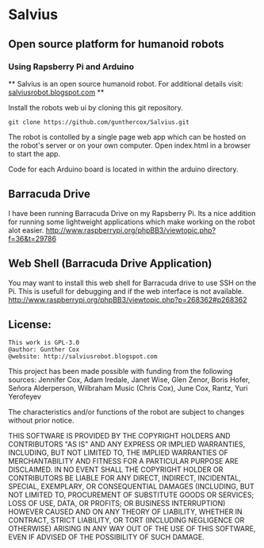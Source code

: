 # Salvius
## Open source platform for humanoid robots
### Using Rapsberry Pi and Arduino

** Salvius is an open source humanoid robot. For additional details visit: [salviusrobot.blogspot.com](http://salviusrobot.blogspot.com) **

Install the robots web ui by cloning this git repository.
```
git clone https://github.com/gunthercox/Salvius.git
```
The robot is contolled by a single page web app which can be hosted on the robot's server or on your own computer.
Open index.html in a browser to start the app.

Code for each Arduino board is located in within the arduino directory.

## Barracuda Drive
I have been running Barracuda Drive on my Rapsberry Pi. Its a nice addition for
running some lightweight applications which make working on the robot alot easier.
http://www.raspberrypi.org/phpBB3/viewtopic.php?f=36&t=29786

## Web Shell (Barracuda Drive Application)
You may want to install this web shell for Barracuda drive to use SSH on the Pi.
This is usefull for debugging and if the web interface is not available.
http://www.raspberrypi.org/phpBB3/viewtopic.php?p=268362#p268362


## License:
```
This work is GPL-3.0
@author: Gunther Cox
@website: http://salviusrobot.blogspot.com
```

This project has been made possible with funding from the following sources:
Jennifer Cox, Adam Iredale, Janet Wise, Glen Zenor, Boris Hofer, Señora Alderperson, Wilbraham Music (Chris Cox), June Cox, Rantz, Yuri Yerofeyev

The characteristics and/or functions of the robot are subject to changes without prior notice.

THIS SOFTWARE IS PROVIDED BY THE COPYRIGHT HOLDERS AND CONTRIBUTORS "AS IS" AND ANY EXPRESS OR IMPLIED WARRANTIES, INCLUDING, BUT NOT LIMITED TO, THE IMPLIED WARRANTIES OF MERCHANTABILITY AND FITNESS FOR A PARTICULAR PURPOSE ARE DISCLAIMED. IN NO EVENT SHALL THE COPYRIGHT HOLDER OR CONTRIBUTORS BE LIABLE FOR ANY DIRECT, INDIRECT, INCIDENTAL, SPECIAL, EXEMPLARY, OR CONSEQUENTIAL DAMAGES (INCLUDING, BUT NOT LIMITED TO, PROCUREMENT OF SUBSTITUTE GOODS OR SERVICES; LOSS OF USE, DATA, OR PROFITS; OR BUSINESS INTERRUPTION) HOWEVER CAUSED AND ON ANY THEORY OF LIABILITY, WHETHER IN CONTRACT, STRICT LIABILITY, OR TORT (INCLUDING NEGLIGENCE OR OTHERWISE) ARISING IN ANY WAY OUT OF THE USE OF THIS SOFTWARE, EVEN IF ADVISED OF THE POSSIBILITY OF SUCH DAMAGE.
